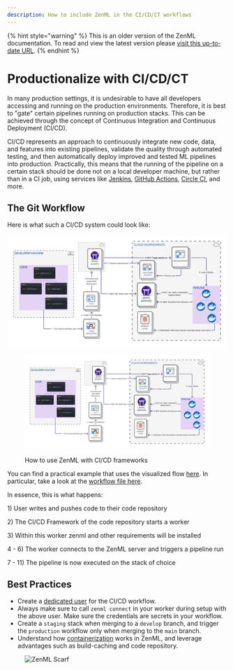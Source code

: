 ```yaml
---
description: How to include ZenML in the CI/CD/CT workflows
---
```


{% hint style="warning" %}
This is an older version of the ZenML documentation. To read and view the latest version please [visit this up-to-date URL](https://docs.zenml.io).
{% endhint %}


# Productionalize with CI/CD/CT

In many production settings, it is undesirable to have all developers accessing and running on the production environments. Therefore, it is best to "gate" certain pipelines running on production stacks. This can be achieved through the concept of Continuous Integration and Continuous Deployment (CI/CD).

CI/CD represents an approach to continuously integrate new code, data, and features into existing pipelines, validate the quality through automated testing, and then automatically deploy improved and tested ML pipelines into production. Practically, this means that the running of the pipeline on a certain stack should be done not on a local developer machine, but rather than in a CI job, using services like [Jenkins](https://www.jenkins.io/), [GitHub Actions](https://github.com/features/actions), [Circle CI](https://circleci.com/), and more.

## The Git Workflow

Here is what such a CI/CD system could look like:

<div>

<img src="../../assets/diagrams/Remote_with_git_ops.png" alt="">

 

<figure><img src="../../.gitbook/assets/Remote_with_git_ops.png" alt=""><figcaption><p>How to use ZenML with CI/CD frameworks</p></figcaption></figure>

</div>

You can find a practical example that uses the visualized flow [here](https://github.com/zenml-io/zenml-gitflow). In particular, take a look at the [workflow file here](https://github.com/zenml-io/zenml-gitflow/blob/main/.github/workflows/production.yaml).

In essence, this is what happens:

1\) User writes and pushes code to their code repository

2\) The CI/CD Framework of the code repository starts a worker

3\) Within this worker zenml and other requirements will be installed

4 - 6) The worker connects to the ZenML server and triggers a pipeline run

7 - 11) The pipeline is now executed on the stack of choice

## Best Practices

* Create a [dedicated user](user-management.md) for the CI/CD workflow.
* Always make sure to call `zenml connect` in your worker during setup with the above user. Make sure the credentials are secrets in your workflow.
* Create a `staging` stack when merging to a `develop` branch, and trigger the `production` workflow only when merging to the `main` branch.
* Understand how [containerization](../../user-guide/advanced-guide/environment-management/containerize-your-pipeline.md) works in ZenML, and leverage advantages such as build-caching and code repository.

<!-- For scarf -->
<figure><img alt="ZenML Scarf" referrerpolicy="no-referrer-when-downgrade" src="https://static.scarf.sh/a.png?x-pxid=f0b4f458-0a54-4fcd-aa95-d5ee424815bc" /></figure>
